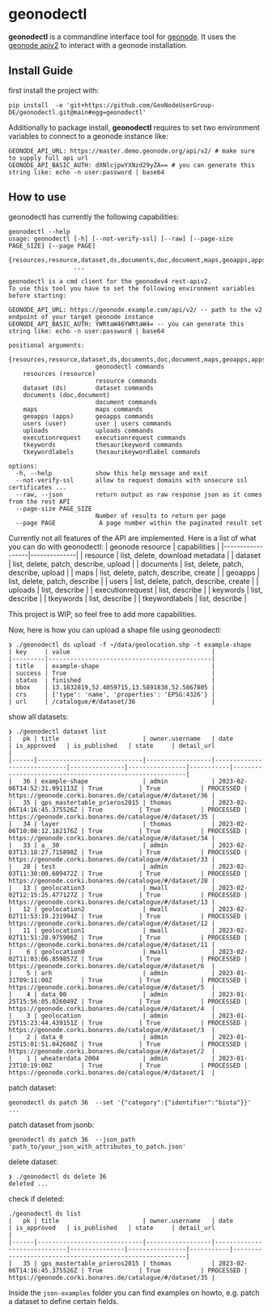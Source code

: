 # geonodectl

**geonodectl** is a commandline interface tool for [geonode](https://github.com/GeoNode/geonode). It uses the [geonode apiv2](https://docs.geonode.org/en/master/devel/api/V2/index.html) to interact with a geonode installation.

## Install Guide

first install the project with:

```
pip install  -e 'git+https://github.com/GeoNodeUserGroup-DE/geonodectl.git@main#egg=geonodectl'
```

Additionally to package install, **geonodectl** requires to set two environment variables to connect to a geonode instance like:
```
GEONODE_API_URL: https://master.demo.geonode.org/api/v2/ # make sure to supply full api url
GEONODE_API_BASIC_AUTH: dXNlcjpwYXNzd29yZA== # you can generate this string like: echo -n user:password | base64
```

## How to use

geonodectl has currently the following capabilities:
```
geonodectl --help
usage: geonodectl [-h] [--not-verify-ssl] [--raw] [--page-size PAGE_SIZE] [--page PAGE]
                  {resources,resource,dataset,ds,documents,doc,document,maps,geoapps,apps,users,user,uploads,executionrequest,tkeywords,tkeywordlabels}
                  ...

geonodectl is a cmd client for the geonodev4 rest-apiv2.
To use this tool you have to set the following environment variables before starting:
  
GEONODE_API_URL: https://geonode.example.com/api/v2/ -- path to the v2 endpoint of your target geonode instance
GEONODE_API_BASIC_AUTH: YWRtaW46YWRtaW4= -- you can generate this string like: echo -n user:password | base64

positional arguments:
  {resources,resource,dataset,ds,documents,doc,document,maps,geoapps,apps,users,user,uploads,executionrequest,tkeywords,tkeywordlabels}
                        geonodectl commands
    resources (resource)
                        resource commands
    dataset (ds)        dataset commands
    documents (doc,document)
                        document commands
    maps                maps commands
    geoapps (apps)      geoapps commands
    users (user)        user | users commands
    uploads             uploads commands
    executionrequest    executionrequest commands
    tkeywords           thesaurikeyword commands
    tkeywordlabels      thesaurikeywordlabel commands

options:
  -h, --help            show this help message and exit
  --not-verify-ssl      allow to request domains with unsecure ssl certificates ...
  --raw, --json         return output as raw response json as it comes from the rest API
  --page-size PAGE_SIZE
                        Number of results to return per page
  --page PAGE            A page number within the paginated result set

```

Currently not all features of the API are implemented. Here is a list of what you can do with geonodectl:
| geonode resource | capabilities |
|------------------|--------------|
| resource         | list, delete, download metadata |
| dataset          | list, delete, patch, describe, upload |
| documents        | list, delete, patch, describe, upload |
| maps             | list, delete, patch, describe, create |
| geoapps          | list, delete, patch, describe |
| users            | list, delete, patch, describe, create |
| uploads          | list, describe |
| executionrequest | list, describe |
| keywords         | list, describe |
| tkeywords        | list, describe | 
| tkeywordlabels   | list, describe |

This project is WIP, so feel free to add more capabilities.


Now, here is how you can upload a shape file using geonodectl:
```
❯ ./geonodectl ds upload -f ~/data/geolocation.shp -t example-shape
| key     | value                                       |
|---------|---------------------------------------------|
| title   | example-shape                               |
| success | True                                        |
| status  | finished                                    |
| bbox    | 13.1832819,52.4059715,13.5891838,52.5867805 |
| crs     | {'type': 'name', 'properties': 'EPSG:4326'} |
| url     | /catalogue/#/dataset/36                     |
```

show all datasets:
```
❯ ./geonodectl dataset list
|   pk | title                       | owner.username   | date                        | is_approved   | is_published   | state     | detail_url                                              |
|------|-----------------------------|------------------|-----------------------------|---------------|----------------|-----------|---------------------------------------------------------|
|   36 | example-shape               | admin            | 2023-02-06T14:52:31.991113Z | True          | True           | PROCESSED | https://geonode.corki.bonares.de/catalogue/#/dataset/36 |
|   35 | gps_mastertable_prieros2015 | thomas           | 2023-02-06T14:16:45.375526Z | True          | True           | PROCESSED | https://geonode.corki.bonares.de/catalogue/#/dataset/35 |
|   34 | layer                       | thomas           | 2023-02-06T10:08:12.182176Z | True          | True           | PROCESSED | https://geonode.corki.bonares.de/catalogue/#/dataset/34 |
|   33 | a__30                       | admin            | 2023-02-03T13:18:27.715898Z | True          | True           | PROCESSED | https://geonode.corki.bonares.de/catalogue/#/dataset/33 |
|   28 | test                        | admin            | 2023-02-03T11:30:00.609472Z | True          | True           | PROCESSED | https://geonode.corki.bonares.de/catalogue/#/dataset/28 |
|   13 | geolocation3                | mwall            | 2023-02-02T12:15:25.477127Z | True          | True           | PROCESSED | https://geonode.corki.bonares.de/catalogue/#/dataset/13 |
|   12 | geolocation2                | mwall            | 2023-02-02T11:53:19.231994Z | True          | True           | PROCESSED | https://geonode.corki.bonares.de/catalogue/#/dataset/12 |
|   11 | geolocation1                | mwall            | 2023-02-02T11:51:28.975906Z | True          | True           | PROCESSED | https://geonode.corki.bonares.de/catalogue/#/dataset/11 |
|    6 | geolocation0                | mwall            | 2023-02-02T11:03:06.859857Z | True          | True           | PROCESSED | https://geonode.corki.bonares.de/catalogue/#/dataset/6  |
|    5 | arh                         | admin            | 2023-01-31T09:11:00Z        | True          | True           | PROCESSED | https://geonode.corki.bonares.de/catalogue/#/dataset/5  |
|    4 | data_00                     | admin            | 2023-01-25T15:56:05.026049Z | True          | True           | PROCESSED | https://geonode.corki.bonares.de/catalogue/#/dataset/4  |
|    3 | geolocation                 | admin            | 2023-01-25T15:23:44.439151Z | True          | True           | PROCESSED | https://geonode.corki.bonares.de/catalogue/#/dataset/3  |
|    2 | data_0                      | admin            | 2023-01-25T15:01:51.042680Z | True          | True           | PROCESSED | https://geonode.corki.bonares.de/catalogue/#/dataset/2  |
|    1 | wheaterdata 2004            | admin            | 2023-01-23T10:19:00Z        | True          | True           | PROCESSED | https://geonode.corki.bonares.de/catalogue/#/dataset/1  |
```

patch dataset:
```
geonodectl ds patch 36  --set '{"category":{"identifier":"biota"}}'
...
```

patch dataset from jsonb:
```
geonodectl ds patch 36  --json_path 'path_to/your_json_with_attributes_to_patch.json'
```

delete dataset:
```
❯ ./geonodectl ds delete 36
deleted ...
```

check if deleted:
```
./geonodectl ds list
|   pk | title                       | owner.username   | date                        | is_approved   | is_published   | state     | detail_url                                              |
|------|-----------------------------|------------------|-----------------------------|---------------|----------------|-----------|---------------------------------------------------------|
|   35 | gps_mastertable_prieros2015 | thomas           | 2023-02-06T14:16:45.375526Z | True          | True           | PROCESSED | https://geonode.corki.bonares.de/catalogue/#/dataset/35 |
```

Inside the `json-examples` folder you can find examples on howto, e.g. patch a dataset to define certain fields.